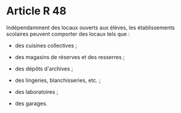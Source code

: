 # Article R 48

Indépendamment des locaux ouverts aux élèves, les établissements scolaires peuvent comporter des locaux tels que :

- des cuisines collectives ;

- des magasins de réserves et des resserres ;

- des dépôts d'archives ;

- des lingeries, blanchisseries, etc. ;

- des laboratoires ;

- des garages.
